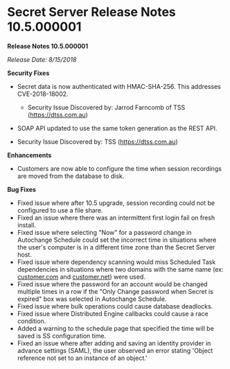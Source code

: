 [title]: # (Secret Server Release Notes 10.5.000001)
[tags]: # (Release Notes)
[priority]: #
[display]: # (search,content,print)

# Secret Server Release Notes 10.5.000001

**Release Notes 10.5.000001**

*Release Date: 8/15/2018*

**Security Fixes**

- Secret data is now authenticated with HMAC-SHA-256. This addresses CVE-2018-18002.

  - Security Issue Discovered by: Jarrod Farncomb of TSS (https://dtss.com.au)

- SOAP API updated to use the same token generation as the REST API.

 - Security Issue Discovered by: TSS (https://dtss.com.au)

**Enhancements**

- Customers are now able to configure the time when session recordings are moved from the database to disk.

**Bug Fixes**

- Fixed issue where after 10.5 upgrade, session recording could not be configured to use a file share.
- Fixed an issue where there was an intermittent first login fail on fresh install.
- Fixed issue where selecting "Now" for a password change in Autochange Schedule could set the incorrect time in situations where the user's computer is in a different time zone than the Secret Server host.
- Fixed issue where dependency scanning would miss Scheduled Task dependencies in situations where two domains with the same name (ex: [customer.com](http://customer.com) and [customer.net](http://customer.net)) were used.
- Fixed issue where the password for an account would be changed multiple times in a row if the "Only Change password when Secret is expired" box was selected in Autochange Schedule.
- Fixed issue where bulk operations could cause database deadlocks.
- Fixed issue where Distributed Engine callbacks could cause a race condition.
- Added a warning to the schedule page that specified the time will be saved is SS configuration time.
- Fixed an issue where after adding and saving an identity provider in advance settings (SAML), the user observed an error stating 'Object reference not set to an instance of an object.'